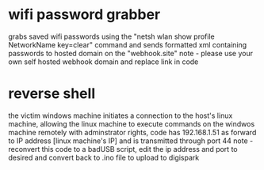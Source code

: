# wifi password grabber 
grabs saved wifi passwords using the "netsh wlan show profile NetworkName key=clear" command and sends formatted xml containing passwords to hosted domain on the "webhook.site"
note - please use your own self hosted webhook domain and replace link in code
# reverse shell 
the victim windows machine initiates a connection to the host's linux machine, allowing the linux machine to execute commands on the windwos machine remotely with adminstrator rights, code has 192.168.1.51 as forward to IP address [linux machine's IP] and is transmitted through port 44
note - reconvert this code to a badUSB script, edit the ip address and port to desired and convert back to .ino file to upload to digispark
